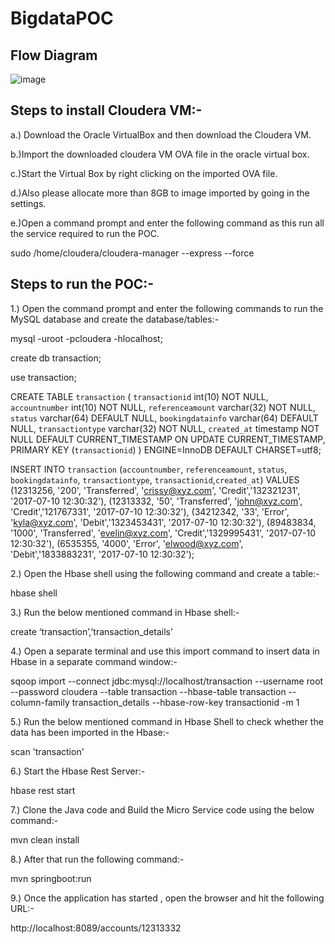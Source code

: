# BigdataPOC

## Flow Diagram

![image](https://user-images.githubusercontent.com/25721698/46984197-c6932400-d12f-11e8-9969-ad62c1855ce7.png)

## Steps to install Cloudera VM:-

a.) Download the Oracle VirtualBox and then download the Cloudera VM.

b.)Import the downloaded cloudera VM OVA file in the oracle virtual box.

c.)Start the Virtual Box by right clicking on the imported OVA file.

d.)Also please allocate more than 8GB to image imported by going in the settings.

e.)Open a command prompt and enter the following command as this run all the service required to run the POC.

sudo /home/cloudera/cloudera-manager --express --force

## Steps to run the POC:-

1.) Open the command prompt and enter the following commands to run the MySQL database and create the database/tables:-

mysql -uroot -pcloudera -hlocalhost;  

create db transaction;

use transaction;

CREATE TABLE `transaction` (
  `transactionid` int(10)   NOT NULL,
  `accountnumber` int(10) NOT NULL,
  `referenceamount` varchar(32) NOT NULL,
  `status` varchar(64) DEFAULT NULL,
  `bookingdatainfo` varchar(64) DEFAULT NULL,
  `transactiontype` varchar(32)   NOT NULL,
  `created_at` timestamp NOT NULL DEFAULT CURRENT_TIMESTAMP ON UPDATE CURRENT_TIMESTAMP,
PRIMARY KEY (`transactionid`)
) ENGINE=InnoDB DEFAULT CHARSET=utf8;


INSERT INTO `transaction` (`accountnumber`, `referenceamount`, `status`, `bookingdatainfo`, `transactiontype`, `transactionid`,`created_at`) VALUES
(12313256, '200', 'Transferred', 'crissy@xyz.com', 'Credit','132321231', '2017-07-10 12:30:32'),
(12313332, '50', 'Transferred', 'john@xyz.com', 'Credit','121767331', '2017-07-10 12:30:32'),
(34212342, '33', 'Error', 'kyla@xyz.com', 'Debit','1323453431', '2017-07-10 12:30:32'),
(89483834, '1000', 'Transferred', 'evelin@xyz.com', 'Credit','1329995431', '2017-07-10 12:30:32'),
(6535355, '4000', 'Error', 'elwood@xyz.com', 'Debit','1833883231', '2017-07-10 12:30:32');

2.) Open the Hbase shell using the following command and create a table:-
 
hbase shell

3.) Run the below mentioned command in Hbase shell:-

create ‘transaction’,’transaction_details’

4.) Open a separate terminal and use this import command to insert data in Hbase in a separate command window:-

sqoop import --connect jdbc:mysql://localhost/transaction --username root --password cloudera --table transaction --hbase-table transaction --column-family transaction_details --hbase-row-key transactionid -m 1  

5.) Run the below mentioned command in Hbase Shell to check whether the data has been imported in the Hbase:-

scan 'transaction'

6.) Start the Hbase Rest Server:-

hbase rest start

7.) Clone the Java code and Build the Micro Service code using the below command:-

mvn clean install

8.) After that run the following command:-

mvn springboot:run

9.) Once the application has started , open the browser and hit the following URL:-

http://localhost:8089/accounts/12313332
